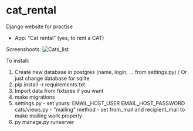 # cat_rental
Django website for practise
- App: "Cat rental" (yes, to rent a CAT)


Screenshoots:
![Cats_list](https://user-images.githubusercontent.com/75095360/149442056-1ec88923-ad8c-4ab9-98c2-7bea80115b3a.png)


To install:
1. Create new database in postgres (name, login, ... from settings.py) / Or just change database for sqlite
3. pip install -r requirements.txt
4. Import data from fixtures if you want
5. make migrations
6. settings.py - set yours:
    EMAIL_HOST_USER
    EMAIL_HOST_PASSWORD  
  cats/views.py - "mailing" method - set from_mail and recipient_mail
    to make mailing work properly
7. py manage.py runserver
